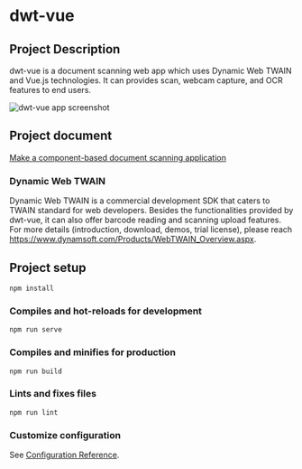 # dwt-vue

## Project Description

dwt-vue is a document scanning web app which uses Dynamic Web TWAIN and Vue.js technologies. It can provides scan, webcam capture, and OCR features to end users. 

![dwt-vue app screenshot](https://www.dynamsoft.com/codepool/wp-content/uploads/2020/09/component_dwt-final_deliverable-1000x494.png)

## Project document

[Make a component-based document scanning application](https://www.dynamsoft.com/codepool/vue-document-scanning-app.html)

### Dynamic Web TWAIN

Dynamic Web TWAIN is a commercial development SDK that caters to TWAIN standard for web developers. Besides the functionalities provided by dwt-vue, it can also offer barcode reading and scanning upload features. For more details (introduction, download, demos, trial license), please reach https://www.dynamsoft.com/Products/WebTWAIN_Overview.aspx.

## Project setup
```
npm install
```

### Compiles and hot-reloads for development
```
npm run serve
```

### Compiles and minifies for production
```
npm run build
```

### Lints and fixes files
```
npm run lint
```

### Customize configuration
See [Configuration Reference](https://cli.vuejs.org/config/).
